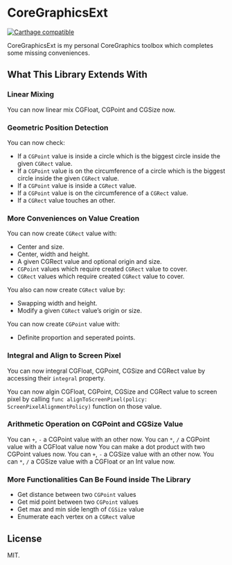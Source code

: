 # CoreGraphicsExt

[![Carthage compatible](https://img.shields.io/badge/Carthage-compatible-4BC51D.svg?style=flat)](https://github.com/Carthage/Carthage)

CoreGraphicsExt is my personal CoreGraphics toolbox which completes some missing conveniences.

## What This Library Extends With

### Linear Mixing

You can now linear mix CGFloat, CGPoint and CGSize now.

### Geometric Position Detection

You can now check:

- If a `CGPoint` value is inside a circle which is the biggest circle inside the given `CGRect` value.
- If a `CGPoint` value is on the circumference of a circle which is the biggest circle inside the given `CGRect` value.
- If a `CGPoint` value is inside a `CGRect` value.
- If a `CGPoint` value is on the circumference of a `CGRect` value.
- If a `CGRect` value touches an other.

### More Conveniences on Value Creation

You can now create `CGRect` value with:

- Center and size.
- Center, width and height.
- A given CGRect value and optional origin and size.
- `CGPoint` values which require created `CGRect` value to cover.
- `CGRect` values which require created `CGRect` value to cover.

You also can now create `CGRect` value by:

- Swapping width and height.
- Modify a given `CGRect` value’s origin or size.

You can now create `CGPoint` value with:

- Definite proportion and seperated points.

### Integral and Align to Screen Pixel

You can now integral CGFloat, CGPoint, CGSize and CGRect value by accessing their  `integral` property.

You can now algin CGFloat, CGPoint, CGSize and CGRect value to screen pixel by calling `func alignToScreenPixel(policy: ScreenPixelAlignmentPolicy)` function on those value.

### Arithmetic Operation on CGPoint and CGSize Value

You can `+`, `-` a CGPoint value with an other now.
You can `*`, `/` a CGPoint value with a CGFloat value now
You can make a dot product with two CGPoint values now.
You can `+`, `-` a CGSize value with an other now.
You can `*`, `/` a CGSize value with a CGFloat or an Int value now.

### More Functionalities Can Be Found inside The Library

- Get distance between two `CGPoint` values
- Get mid point between two `CGPoint` values
- Get max and min side length of `CGSize` value
- Enumerate each vertex on a `CGRect` value

## License

MIT.
